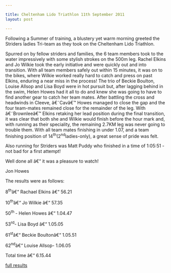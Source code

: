 ```yaml
---

title: Cheltenham Lido Triathlon 11th September 2011
layout: post

---
```


<p>Following a Summer of training, a blustery yet warm morning greeted the Striders ladies Tri-team as they took on the Cheltenham Lido Triathlon.</p> 

Spurred on by fellow striders and families, the 6 team members took to the water impressively with some stylish strokes on the 500m leg. Rachel Elkins and Jo Wilkie took the early initiative and were quickly out and into transition. With all team members safely out within 15 minutes, it was on to the bikes, where Wilkie worked really hard to catch and press on past Elkins, enduring a near miss in the process! The trio of Beckie Boulton, Louise Allsop and Lisa Boyd were in hot pursuit but, after lagging behind in the swim, Helen Howes had it all to do and knew she was going to have to find another gear to catch her team mates. After battling the cross and headwinds in Cleeve, â€˜Cavâ€™ Howes managed to close the gap and the four team-mates remained close for the remainder of the leg. With â€˜Brownleeâ€™ Elkins retaking her lead position during the final transition, it was clear that both she and Wilkie would finish before the hour mark and, with running as their speciality, the remaining 2.7KM leg was never going to trouble them. With all team mates finishing in under 1.07, and a team finishing position of 14<sup>th</sup>(2<sup>nd</sup>ladies-only), a great sense of pride was felt. 

Also running for Striders was Matt Puddy who finished in a time of 1:05:51 - not bad for a first attempt!

Well done all â€“ it was a pleasure to watch! 

Jon Howes

The results were as follows:

8<sup>th</sup>â€“ Rachael Elkins â€“ 56.21

10<sup>th</sup>â€“ Jo Wilkie â€“ 57.35

50<sup>th </sup>- Helen Howes â€“ 1.04.47

53<sup>rd</sup>- Lisa Boyd â€“ 1.05.05

61<sup>st</sup>â€“ Beckie Boultonâ€“ 1.05.51

62<sup>nd</sup>â€“ Louise Allsop- 1.06.05

Total time â€“ 6.15.44

<a href="http://www.sandfordparkslido.org.uk/index.htm" target="_blank" rel="nofollow">full results</a>